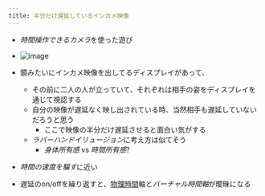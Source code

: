 ```yaml
---
title: 半分だけ遅延しているインカメ映像
---
```


* *時間操作できるカメラ*を使った遊び

* ![image](https://gyazo.com/b17a6225a479b9a024f431474f62f706/thumb/1000)

* 鏡みたいにインカメ映像を出してるディスプレイがあって、
  
  * その前に二人の人が立っていて、それぞれは相手の姿をディスプレイを通じて視認する
  * 自分の映像が遅延なく映し出されている時、当然相手も遅延していないだろうと思う
    * ここで映像の半分だけ遅延させると面白い気がする
  * *ラバーハンドイリュージョン*に考え方は似てそう
    * *身体所有感* vs *時間所有感*?
* *時間の速度を騙す*に近い

* 遅延のon/offを繰り返すと、[物理時間](%E7%89%A9%E7%90%86%E6%99%82%E9%96%93.md)軸と*バーチャル時間軸*が曖昧になる

